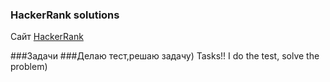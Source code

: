 ### HackerRank solutions
Сайт [HackerRank](https://www.hackerrank.com/dashboard)

###Задачи 
###Делаю тест,решаю  задачу)
Tasks!! I do the test, solve the problem)
